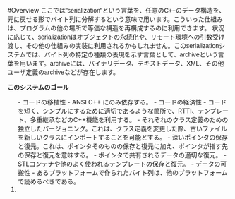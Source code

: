 #Overview
<span style='font-family:Verdana,Arial,Bitstream Vera Sans,Helvetica,sans-serif'>ここでは"serialization"という言葉を、任意のC++のデータ構造を、元に戻せる形でバイト列に分解するという意味で用います。こういった仕組みは、プログラムの他の場所で等価な構造を再構成するのに利用できます。
状況に応じて、serializationはオブジェクトの永続化や、リモート環境への引数受け渡し、その他の仕組みの実装に利用されるかもしれません。このserializationシステムでは、バイト列の特定の種類の表現を示す言葉として、archiveという言葉を用います。archiveには、バイナリデータ、テキストデータ、XML、その他ユーザ定義のarchiveなどが存在します。

<b>このシステムのゴール</b>

<ol>
- コードの移植性 - ANSI C++ にのみ依存する。
- コードの経済性 - コードを短く、シンプルにするために適切であるような箇所で、RTTI、テンプレート、多重継承などのC++機能を利用する。
- それぞれのクラス定義のための独立したバージョニング。これは、クラス定義を変更した際、古いファイルを新しいクラスにインポートすることを可能とする。
- 深いポインタの保存と復元。これは、ポインタそのものの保存と復元に加え、ポインタが指す先の保存と復元を意味する。
- ポインタで共有されるデータの適切な復元。
- STLコンテナや他のよく使われるテンプレートの保存と復元。
- データの可搬性 - あるプラットフォームで作られたバイト列は、他のプラットフォームで読めるべきである。<li/></ol>
</span>